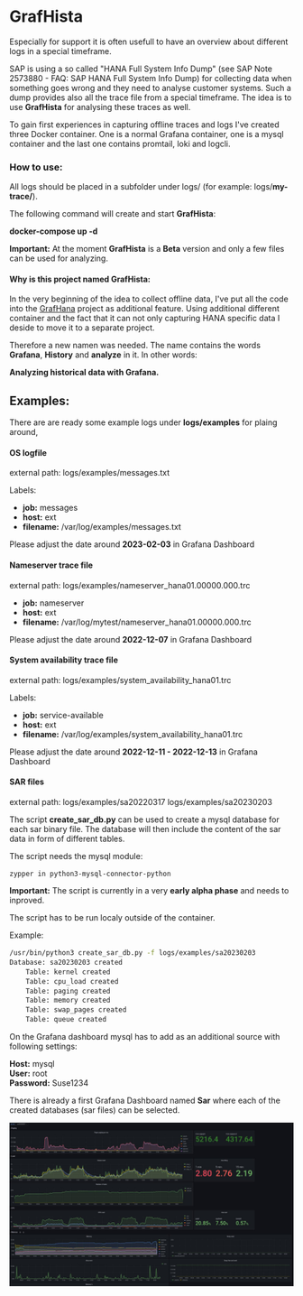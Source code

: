 # GrafHista

Especially for support it is often usefull to have an overview about different logs in a special timeframe. 

SAP is using a so called "HANA Full System Info Dump" (see SAP Note 2573880 - FAQ: SAP HANA Full System Info Dump) for collecting data when something goes wrong and they need to analyse customer systems. Such a dump provides also all the trace file from a special timeframe. The idea is to use **GrafHista** for analysing these traces as well. 

To gain first experiences in capturing offline traces and logs I've created three  Docker container. One is a normal Grafana container, one is a mysql container and the last one contains promtail, loki and logcli.

### How to use:

All logs should be placed in a subfolder under logs/ (for example: logs/**my-trace/**). 

The following command will create and start **GrafHista**:

**docker-compose up -d**

**Important:** At the moment **GrafHista** is a **Beta** version and only a few files can be used for analyzing. 


#### Why is this project named GrafHista:
In the very beginning of the idea to collect offline data, I've put all the code into the [GrafHana](https://gitlab.suse.de/tschloss/grafhana/) project as additional feature. Using additional different container and the fact that it can 
not only capturing HANA specific data I deside to move it to a separate project.

Therefore a new namen was needed. The name contains the words **Grafana**, **History** and **analyze** in it. In other words:

**Analyzing historical data with Grafana.**



## Examples:
There are are ready some example logs under **logs/examples** for plaing around,


#### OS logfile 

external path: logs/examples/messages.txt    

Labels: 
- **job:** messages
- **host:** ext
- **filename:** /var/log/examples/messages.txt

Please adjust the date around **2023-02-03** in Grafana Dashboard

#### Nameserver trace file 

external path: logs/examples/nameserver_hana01.00000.000.trc

- **job:** nameserver
- **host:** ext
- **filename:** /var/log/mytest/nameserver_hana01.00000.000.trc

Please adjust the date around **2022-12-07** in Grafana Dashboard


#### System availability trace file

external path: logs/examples/system_availability_hana01.trc

Labels: 
- **job:** service-available
- **host:** ext
- **filename:** /var/log/examples/system_availability_hana01.trc

Please adjust the date around **2022-12-11 - 2022-12-13** in Grafana Dashboard

#### SAR files

external path:  logs/examples/sa20220317
                logs/examples/sa20230203

The script **create_sar_db.py** can be used to create a mysql database for each 
sar binary file. The database will then include the content of the sar data in form of different tables. 

The script needs the mysql module:

    zypper in python3-mysql-connector-python


**Important:** The script is currently in a very **early alpha phase** and needs to inproved.

The script has to be run localy outside of the container. 

Example:

```bash
/usr/bin/python3 create_sar_db.py -f logs/examples/sa20230203
Database: sa20230203 created
    Table: kernel created
    Table: cpu_load created
    Table: paging created
    Table: memory created
    Table: swap_pages created
    Table: queue created
```


On the Grafana dashboard mysql has to add as an additional source with following settings:

**Host:** mysql  
**User:** root  
**Password:** Suse1234  

There is already a first Grafana Dashboard named **Sar** where each of 
the created databases (sar files)  can be selected.

![Example - sar files](examples/example01.png)